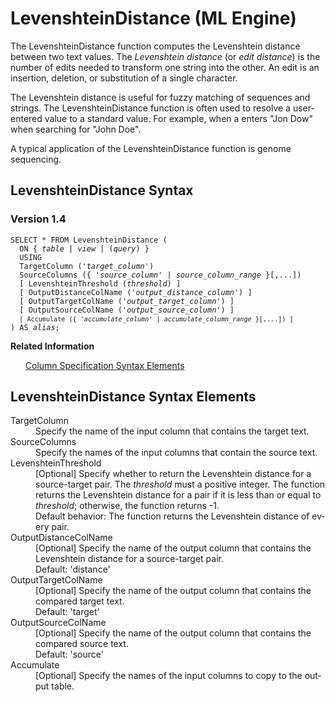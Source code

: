 <html><head></head><body><div class="nested0" aria-labelledby="ariaid-title1" topicindex="1" topicid="gdz1507318085052" id="gdz1507318085052"><h1 class="title topictitle1" id="ariaid-title1">LevenshteinDistance (ML Engine)</h1><div class="body conbody">
<p class="p">The LevenshteinDistance function computes the Levenshtein distance between two text values. The <dfn class="term">Levenshtein distance</dfn> (or <dfn class="term">edit distance</dfn>) is the number of edits needed to transform one string into the other. An edit is an insertion, deletion, or substitution of a single character.</p>
<p class="p">The Levenshtein distance is useful for fuzzy matching of sequences and strings. The LevenshteinDistance function is often used to resolve a user-entered value to a standard value. For example, when a enters "Jon Dow" when searching for "John Doe".</p>
<p class="p">A typical application of the LevenshteinDistance function is genome sequencing.</p></div><div class="topic reference nested1" aria-labelledby="ariaid-title2" topicindex="2" topicid="aom1507318179989" xml:lang="en-us" lang="en-us" id="aom1507318179989">
<h2 class="title topictitle2" id="ariaid-title2">LevenshteinDistance Syntax</h2><div class="body refbody"><div class="section" id="aom1507318179989__section_N1000E_N1000C_N10001">
<h3 class="title sectiontitle">Version 1.4</h3><pre class="pre codeblock" xml:space="preserve"><code>SELECT * FROM LevenshteinDistance (
  <span>ON { <var class="keyword varname">table</var> | <var class="keyword varname">view</var> | (<var class="keyword varname">query</var>) }</span>
  USING
  TargetColumn ('<var class="keyword varname">target_column</var>')
  SourceColumns ({ '<var class="keyword varname">source_column</var>' | <var class="keyword varname">source_column_range</var> }[,...])
  [ LevenshteinThreshold (<var class="keyword varname">threshold</var>) ]
  [ OutputDistanceColName ('<var class="keyword varname">output_distance_column</var>') ]
  [ OutputTargetColName ('<var class="keyword varname">output_target_column</var>') ]
  [ OutputSourceColName ('<var class="keyword varname">output_source_column</var>') ]
  <code class="ph codeph">[ Accumulate ({ '<var class="keyword varname">accumulate_column</var>' | <var class="keyword varname">accumulate_column_range</var> }[,...]) ]</code>
) AS <var class="keyword varname">alias</var>;</code></pre></div></div><div class="related-links"><div class="linklistheader"><p></p><b>Related Information</b></div>
<ul class="linklist linklist relinfo"><div class="linklistmember"><a href="ndv1557782188375.md">Column Specification Syntax Elements</a></div></ul></div></div><div class="topic reference nested1" aria-labelledby="ariaid-title3" topicindex="3" topicid="jgi1507318550548" xml:lang="en-us" lang="en-us" id="jgi1507318550548">
<h2 class="title topictitle2" id="ariaid-title3">LevenshteinDistance Syntax Elements</h2><div class="body refbody"><div class="section" id="jgi1507318550548__section_N10011_N1000E_N10001"><dl class="dl parml"><dt class="dt pt dlterm">TargetColumn</dt><dd class="dd pd">Specify the name of the input column that contains the target text.</dd><dt class="dt pt dlterm">SourceColumns</dt><dd class="dd pd">Specify the names of the input columns that contain the source text.</dd><dt class="dt pt dlterm">LevenshteinThreshold</dt><dd class="dd pd">[Optional] Specify whether to return the Levenshtein distance for a source-target pair. The <var class="keyword varname">threshold</var> must a positive integer. The function returns the Levenshtein distance for a pair if it is less than or equal to <var class="keyword varname">threshold</var>; otherwise, the function returns -1.</dd><dd class="dd pd ddexpand">Default behavior: The function returns the Levenshtein distance of every pair.</dd><dt class="dt pt dlterm">OutputDistanceColName</dt><dd class="dd pd">[Optional] Specify the name of the output column that contains the Levenshtein distance for a source-target pair.</dd><dd class="dd pd ddexpand">Default: 'distance'</dd><dt class="dt pt dlterm">OutputTargetColName</dt><dd class="dd pd">[Optional] Specify the name of the output column that contains the compared target text.</dd><dd class="dd pd ddexpand">Default: 'target'</dd><dt class="dt pt dlterm">OutputSourceColName</dt><dd class="dd pd">[Optional] Specify the name of the output column that contains the compared source text.</dd><dd class="dd pd ddexpand">Default: 'source'</dd><dt class="dt pt dlterm">Accumulate</dt><dd class="dd pd">[Optional] Specify the names of the input columns to copy to the output table.</dd></dl></div></div></div></div></body></html>
